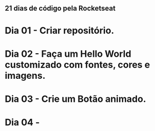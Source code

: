 ## 21 dias de código pela Rocketseat

# Dia 01 - Criar repositório.

# Dia 02 - Faça um Hello World customizado com fontes, cores e imagens.

# Dia 03 - Crie um Botão animado.

# Dia 04 - 